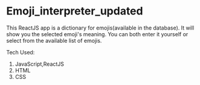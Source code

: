 # Emoji_interpreter_updated
This ReactJS app is a dictionary for emojis(available in the database).
It will show you the selected emoji's meaning. You can both enter it yourself or select from the available list of emojis.

Tech Used:
1. JavaScript,ReactJS
2. HTML
3. CSS
